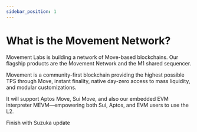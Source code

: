 ```yaml
---
sidebar_position: 1
---
```


# What is the Movement Network?

Movement Labs is building a network of Move-based blockchains. Our flagship products are the Movement Network and the M1 shared sequencer. 

Movement is a community-first blockchain providing the highest possible TPS through Move, instant finality, native day-zero access to mass liquidity, and modular customizations.

It will support Aptos Move, Sui Move, and also our embedded EVM interpreter MEVM—empowering both Sui, Aptos, and EVM users to use the L2.

Finish with Suzuka update